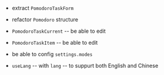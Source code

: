 - extract `PomodoroTaskForm`

- refactor `Pomodoro` structure
- `PomodoroTaskCurrent` -- be able to edit
- `PomodoroTaskItem` -- be able to edit
- be able to config `settings.modes`
- `useLang` -- with `lang` -- to suppurt both English and Chinese
